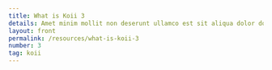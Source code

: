 ```yaml
---
title: What is Koii 3
details: Amet minim mollit non deserunt ullamco est sit aliqua dolor do amet sint. Velit officia consequat duis enim velit mollit. Exercitation ven
layout: front
permalink: /resources/what-is-koii-3
number: 3
tag: koii
---
```

